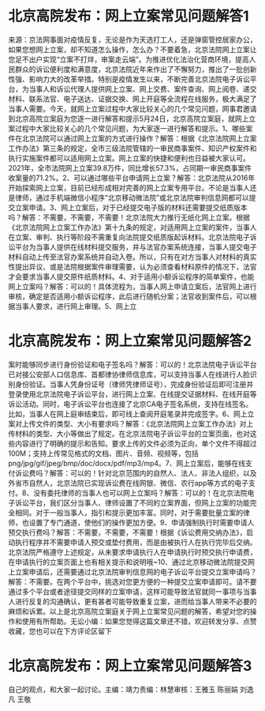 # 北京高院发布：网上立案常见问题解答1

来源：京法网事面对疫情反复，无论是作为天选打工人，还是弹窗管控居家办公，如果您想网上立案，却不知道怎么操作，怎么办？不要着急，北京法院网上立案让您足不出户实现“立案不打烊，审案走云端”。为推进优化法治化营商环境，提高人民群众的诉讼便利度和满意度，北京法院近年来作出了不懈努力，推出了一批创新性强、影响力大的改革举措。特别是疫情发生以来，不断完善北京法院电子诉讼平台，为当事人和诉讼代理人提供网上立案、网上交费、案件查询、网上阅卷、递交材料、联系法官、电子送达、证据交换、网上开庭等全流程在线服务，极大满足了当事人需要。今天，就网上立案过程中大家比较关心的几个常见问题，网事君邀请到北京高院立案庭为您逐一进行解答和提示5月24日，北京高院立案庭，就网上立案过程中大家比较关心的几个常见问题，为大家逐一进行解答和提示。1、哪些案件在北京法院可以通过网上立案的方式进行操作？解答：根据《北京法院网上立案工作办法》第三条的规定，全市三级法院管辖的一审民商事案件、知识产权案件和执行实施案件都可以适用网上立案。网上立案的快捷和便利也日益被大家认可。2021年，全市法院网上立案39.8万件，同比增长57.3%，占同期一审民商事案件收案量的71.2%。2、可以通过哪些平台申请网上立案？解答：北京法院从2016年开始探索网上立案，目前已经形成相对完善的网上立案专用平台。不论是当事人还是律师，通过手机端微信小程序“北京移动微法院”或北京法院审判信息网都可以提交立案申请。3、网上立案后，对于已经提交电子版的材料还需要提交纸质版本吗？解答：不需要，不需要，不需要！北京法院大力推行无纸化网上立案。根据《北京法院网上立案工作办法》第十九条的规定，对适用网上立案的案件，当事人在立案、审判、执行等阶段不需重复向法院提交纸质版起诉材料。北京法院电子诉讼平台为当事人提供在线材料提交服务，并与法官办案系统连接，当事人提交电子材料自动上传至法官办案系统并自动入卷。所以，只有在对方当事人对材料的真实性提出异议、或是法院根据案件审理需要，认为必须查看材料原件的情况下，法官才会要求当事人提交原件纸质材料。4、对于适用小额诉讼程序的简单案件，也能网上立案吗？解答：可以的！具体流程为，当事人网上申请立案后，法官网上进行审核，确定是否适用小额诉讼程序，此后进行随机分案；法官收到案件后，可以根据当事人要求，进行网上审理。5、网上立

# 北京高院发布：网上立案常见问题解答2

案时能够同步进行身份验证和电子签名吗？解答：可以的！北京法院电子诉讼平台已对接公安部人口信息库、首都律协律师信息库，可以支持当事人在线进行人脸识别身份验证。当事人凭身份证号（律师凭律师证号），完成身份验证后即可注册并登录使用北京法院电子诉讼平台，进行网上立案、在线提交证据材料、在线开庭等诉讼活动。同时，电子诉讼平台也连接了北京CA电子签名系统，支持在线签名。比如，当事人在网上庭审结束后，即可线上查阅开庭笔录并完成签字。6、网上立案对上传文件的类型、大小有要求吗？解答：《北京法院网上立案工作办法》对上传材料的类型、大小等做出了规定。在北京法院电子诉讼平台的立案页面，也对这些内容进行了明确的提示和告知。要求上传的文件必须为正向，单个文件不得超过100M；支持上传常见格式的文档、图片、音频、视频等，包括png/jpg/gif/jpeg/bmp/doc/docx/pdf/mp3/mp4。7、网上立案后，能够在线支付诉讼费吗？解答：可以的！针对北京范围内的自然人、法人、非法人组织，以及外省市自然人，北京法院已实现诉讼费在线网银、微信、农行app等方式的电子支付。8、没有委托律师的当事人也可以网上立案吗？解答：可以的！在北京法院电子诉讼平台，我们区分当事人、律师设置了不同的立案界面，但网上立案的功能完全相同。对于一般当事人，指引和提示更加丰富。同时，对于需要批量立案的律师，也设置了专门通道，使他们的操作更加方便。9、申请强制执行时需要申请人预交执行费吗？解答：不需要，不需要，不需要！根据《诉讼费用交纳办法》，启动执行程序并不需要申请人预交或垫付费用，而是由被执行人在执行完毕后交纳。北京法院严格遵守上述规定，从未要求申请执行人在申请执行时预交执行申请费，在申请执行的立案页面上也有相关提示和说明哦~10、通过北京移动微法院提交网上立案申请后，还需要通过北京法院审判信息网的电子诉讼平台提交立案申请吗？解答：不需要。在两个平台中，挑选对您更方便的一种提交立案申请即可。请不要通过多个平台或者途径提交同样的立案申请，这样可能导致法官就同一事项与当事人进行反复的沟通确认，更有甚者可能导致重复立案，进而给当事人带来不必要的麻烦和诉累。以上是北京高院立案庭关于网上立案常见问题的解答，希望对您的操作和使用有所帮助。无讼小编：如果您觉得这篇文章还不错，欢迎转发分享、点赞收藏，您也可以在下方评论区留下

# 北京高院发布：网上立案常见问题解答3

自己的观点，和大家一起讨论。主编：靖力责编：林慧审核：王雅玉 陈丽娟 刘逸凡 王敬

